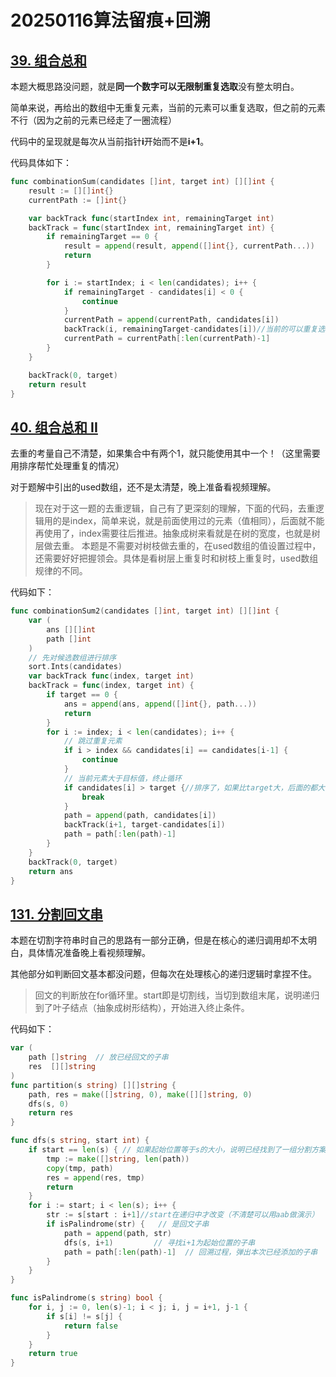 # 20250116算法留痕+回溯

## [39. 组合总和](https://leetcode.cn/problems/combination-sum/)

本题大概思路没问题，就是**同一个数字可以无限制重复选取**没有整太明白。

简单来说，再给出的数组中无重复元素，当前的元素可以重复选取，但之前的元素不行（因为之前的元素已经走了一圈流程）

代码中的呈现就是每次从当前指针**i**开始而不是**i+1**。

代码具体如下：

```go
func combinationSum(candidates []int, target int) [][]int {
    result := [][]int{}
    currentPath := []int{}

    var backTrack func(startIndex int, remainingTarget int)
    backTrack = func(startIndex int, remainingTarget int) {
        if remainingTarget == 0 {
            result = append(result, append([]int{}, currentPath...))
            return
        }

        for i := startIndex; i < len(candidates); i++ {
            if remainingTarget - candidates[i] < 0 {
                continue
            }
            currentPath = append(currentPath, candidates[i])
            backTrack(i, remainingTarget-candidates[i])//当前的可以重复选，前面的不能重复选！
            currentPath = currentPath[:len(currentPath)-1]
        }
    }

    backTrack(0, target)
    return result
}
```

## [40. 组合总和 II](https://leetcode.cn/problems/combination-sum-ii/)

去重的考量自己不清楚，如果集合中有两个1，就只能使用其中一个！（这里需要用排序帮忙处理重复的情况）

对于题解中引出的used数组，还不是太清楚，晚上准备看视频理解。
> 现在对于这一题的去重逻辑，自己有了更深刻的理解，下面的代码，去重逻辑用的是index，简单来说，就是前面使用过的元素（值相同），后面就不能再使用了，index需要往后推进。抽象成树来看就是在树的宽度，也就是树层做去重。
> 本题是不需要对树枝做去重的，在used数组的值设置过程中，还需要好好把握领会。具体是看树层上重复时和树枝上重复时，used数组规律的不同。

代码如下：

```go
func combinationSum2(candidates []int, target int) [][]int {
    var (
        ans [][]int
        path []int
    )
    // 先对候选数组进行排序
    sort.Ints(candidates)
    var backTrack func(index, target int)
    backTrack = func(index, target int) {
        if target == 0 {
            ans = append(ans, append([]int{}, path...))
            return
        }
        for i := index; i < len(candidates); i++ {
            // 跳过重复元素
            if i > index && candidates[i] == candidates[i-1] {
                continue
            }
            // 当前元素大于目标值，终止循环
            if candidates[i] > target {//排序了，如果比target大，后面的都大于targ
                break
            }
            path = append(path, candidates[i])
            backTrack(i+1, target-candidates[i])
            path = path[:len(path)-1]
        }
    }
    backTrack(0, target)
    return ans
}
```

## [131. 分割回文串](https://leetcode.cn/problems/palindrome-partitioning/)

本题在切割字符串时自己的思路有一部分正确，但是在核心的递归调用却不太明白，具体情况准备晚上看视频理解。

其他部分如判断回文基本都没问题，但每次在处理核心的递归逻辑时拿捏不住。
> 回文的判断放在for循环里。start即是切割线，当切到数组末尾，说明递归到了叶子结点（抽象成树形结构），开始进入终止条件。

代码如下：

```go
var (
    path []string  // 放已经回文的子串
    res  [][]string
)
func partition(s string) [][]string {
    path, res = make([]string, 0), make([][]string, 0)
    dfs(s, 0)
    return res
}

func dfs(s string, start int) {
    if start == len(s) { // 如果起始位置等于s的大小，说明已经找到了一组分割方案了
        tmp := make([]string, len(path))
        copy(tmp, path)
        res = append(res, tmp)
        return 
    }
    for i := start; i < len(s); i++ {
        str := s[start : i+1]//start在递归中才改变（不清楚可以用aab做演示）
        if isPalindrome(str) {   // 是回文子串
            path = append(path, str)
            dfs(s, i+1)         // 寻找i+1为起始位置的子串
            path = path[:len(path)-1]  // 回溯过程，弹出本次已经添加的子串
        }
    }
}

func isPalindrome(s string) bool {
    for i, j := 0, len(s)-1; i < j; i, j = i+1, j-1 {
        if s[i] != s[j] {
            return false
        }
    }
    return true
}
```

